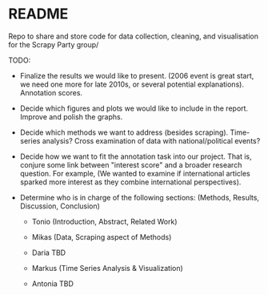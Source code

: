 # README
Repo to share and store code for data collection, cleaning, and visualisation for the Scrapy Party group/


TODO: 
- Finalize the results we would like to present. (2006 event is great start, we need one more for late 2010s, or several potential explanations). Annotation scores.

- Decide which figures and plots we would like to include in the report. Improve and polish the graphs.

- Decide which methods we want to address (besides scraping). Time-series analysis? Cross examination of data with national/political events?

- Decide how we want to fit the annotation task into our project. That is, conjure some link between "interest score" and a broader research question. For example, (We wanted to examine if international articles sparked more interest as they combine international perspectives).

- Determine who is in charge of the following sections: (Methods, Results, Discussion, Conclusion)

	- Tonio (Introduction, Abstract, Related Work)

	- Mikas (Data, Scraping aspect of Methods)
	
	- Daria TBD

	- Markus (Time Series Analysis & Visualization)

	- Antonia TBD

